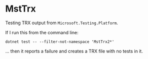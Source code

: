 # MstTrx
Testing TRX output from `Microsoft.Testing.Platform`.

If I run this from the command line:

```
dotnet test -- --filter-not-namespace 'MstTrx2*'
```

... then it reports a failure and creates a TRX file with no tests in it.
